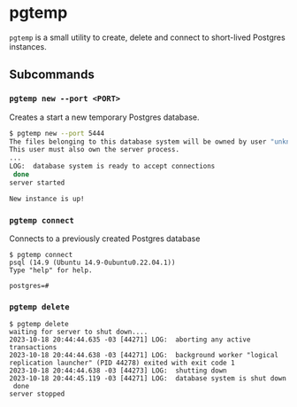 # pgtemp

`pgtemp` is a small utility to create, delete and connect to short-lived Postgres instances.

## Subcommands

### `pgtemp new --port <PORT>`

Creates a start a new temporary Postgres database.

```bash
$ pgtemp new --port 5444
The files belonging to this database system will be owned by user "unknown".
This user must also own the server process.
...
LOG:  database system is ready to accept connections
 done
server started

New instance is up!
```

### `pgtemp connect`

Connects to a previously created Postgres database

```
$ pgtemp connect
psql (14.9 (Ubuntu 14.9-0ubuntu0.22.04.1))
Type "help" for help.

postgres=#
```

### `pgtemp delete`

```
$ pgtemp delete
waiting for server to shut down....
2023-10-18 20:44:44.635 -03 [44271] LOG:  aborting any active transactions
2023-10-18 20:44:44.638 -03 [44271] LOG:  background worker "logical replication launcher" (PID 44278) exited with exit code 1
2023-10-18 20:44:44.638 -03 [44273] LOG:  shutting down
2023-10-18 20:44:45.119 -03 [44271] LOG:  database system is shut down
 done
server stopped
```